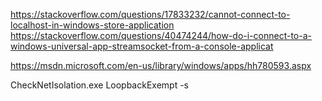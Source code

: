 ﻿https://stackoverflow.com/questions/17833232/cannot-connect-to-localhost-in-windows-store-application
https://stackoverflow.com/questions/40474244/how-do-i-connect-to-a-windows-universal-app-streamsocket-from-a-console-applicat


https://msdn.microsoft.com/en-us/library/windows/apps/hh780593.aspx

CheckNetIsolation.exe LoopbackExempt -s
